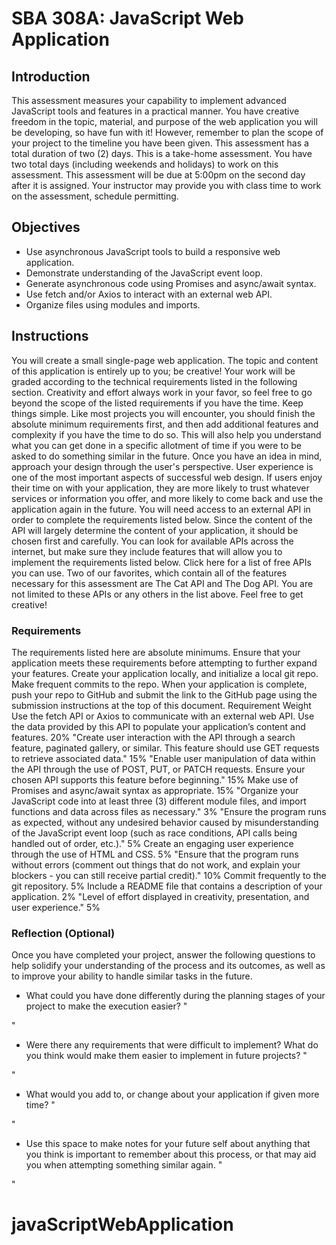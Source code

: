 # SBA 308A: JavaScript Web Application


## Introduction
This assessment measures your capability to implement advanced JavaScript tools and features in a practical manner. You have creative freedom in the topic, material, and purpose of the web application you will be developing, so have fun with it! However, remember to plan the scope of your project to the timeline you have been given.
This assessment has a total duration of two (2) days. This is a take-home assessment.
You have two total days (including weekends and holidays) to work on this assessment. This assessment will be due at 5:00pm on the second day after it is assigned. Your instructor may provide you with class time to work on the assessment, schedule permitting.

## Objectives
* Use asynchronous JavaScript tools to build a responsive web application.
* Demonstrate understanding of the JavaScript event loop.
* Generate asynchronous code using Promises and async/await syntax.
* Use fetch and/or Axios to interact with an external web API.
* Organize files using modules and imports.

## Instructions
You will create a small single-page web application. The topic and content of this application is entirely up to you; be creative!
Your work will be graded according to the technical requirements listed in the following section. Creativity and effort always work in your favor, so feel free to go beyond the scope of the listed requirements if you have the time.
Keep things simple. Like most projects you will encounter, you should finish the absolute minimum requirements first, and then add additional features and complexity if you have the time to do so. This will also help you understand what you can get done in a specific allotment of time if you were to be asked to do something similar in the future.
Once you have an idea in mind, approach your design through the user's perspective. User experience is one of the most important aspects of successful web design. If users enjoy their time on with your application, they are more likely to trust whatever services or information you offer, and more likely to come back and use the application again in the future.
You will need access to an external API in order to complete the requirements listed below. Since the content of the API will largely determine the content of your application, it should be chosen first and carefully. You can look for available APIs across the internet, but make sure they include features that will allow you to implement the requirements listed below.
Click here for a list of free APIs you can use. Two of our favorites, which contain all of the features necessary for this assessment are The Cat API and The Dog API. You are not limited to these APIs or any others in the list above. Feel free to get creative! 

### Requirements
The requirements listed here are absolute minimums. Ensure that your application meets these requirements before attempting to further expand your features.
Create your application locally, and initialize a local git repo. Make frequent commits to the repo. When your application is complete, push your repo to GitHub and submit the link to the GitHub page using the submission instructions at the top of this document.
Requirement	Weight
Use the fetch API or Axios to communicate with an external web API. Use the data provided by this API to populate your application’s content and features.	20%
"Create user interaction with the API through a search feature, paginated gallery, or similar. This feature should use GET requests to retrieve associated data."	15%
"Enable user manipulation of data within the API through the use of POST, PUT, or PATCH requests. Ensure your chosen API supports this feature before beginning."	15%
Make use of Promises and async/await syntax as appropriate.	15%
"Organize your JavaScript code into at least three (3) different module files, and import functions and data across files as necessary."	3%
"Ensure the program runs as expected, without any undesired behavior caused by misunderstanding of the JavaScript event loop (such as race conditions, API calls being handled out of order, etc.)."	5%
Create an engaging user experience through the use of HTML and CSS.	5%
"Ensure that the program runs without errors (comment out things that do not work, and explain your blockers - you can still receive partial credit)."	10%
Commit frequently to the git repository.	5%
Include a README file that contains a description of your application.	2%
"Level of effort displayed in creativity, presentation, and user experience."	5%

### Reflection (Optional)
Once you have completed your project, answer the following questions to help solidify your understanding of the process and its outcomes, as well as to improve your ability to handle similar tasks in the future.

* What could you have done differently during the planning stages of your project to make the execution easier?
"



"

* Were there any requirements that were difficult to implement? What do you think would make them easier to implement in future projects?
"



"

* What would you add to, or change about your application if given more time?
"



"

*  Use this space to make notes for your future self about anything that you think is important to remember about this process, or that may aid you when attempting something similar again.
"



"

# javaScriptWebApplication
